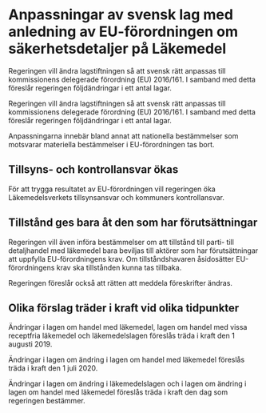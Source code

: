 # Anpassningar av svensk lag med anledning av EU-förordningen om säkerhetsdetaljer på Läkemedel

Regeringen vill ändra lagstiftningen så att svensk rätt anpassas till kommissionens delegerade förordning (EU) 2016/161. I samband med detta föreslår regeringen följdändringar i ett antal lagar.

Regeringen vill ändra lagstiftningen så att svensk rätt anpassas till kommissionens delegerade förordning (EU) 2016/161. I samband med detta föreslår regeringen följdändringar i ett antal lagar.

Anpassningarna innebär bland annat att nationella bestämmelser som motsvarar materiella bestämmelser i EU-förordningen tas bort.

## Tillsyns- och kontrollansvar ökas

För att trygga resultatet av EU-förordningen vill regeringen öka Läkemedelsverkets tillsynsansvar och kommuners kontrollansvar.

## Tillstånd ges bara åt den som har förutsättningar

Regeringen vill även införa bestämmelser om att tillstånd till parti- till detaljhandel med läkemedel bara beviljas till aktörer som har förutsättningar att uppfylla EU-förordningens krav. Om tillståndshavaren åsidosätter EU-förordningens krav ska tillstånden kunna tas tillbaka.

Regeringen föreslår också att rätten att meddela föreskrifter ändras.

## Olika förslag träder i kraft vid olika tidpunkter

Ändringar i lagen om handel med läkemedel, lagen om handel med vissa receptfria läkemedel och läkemedelslagen föreslås träda i kraft den 1 augusti 2019.

Ändringar i lagen om ändring i lagen om handel med läkemedel föreslås träda i kraft den 1 juli 2020.

Ändringar i lagen om ändring i läkemedelslagen och i lagen om ändring i lagen om handel med läkemedel föreslås träda i kraft den dag som regeringen bestämmer.
